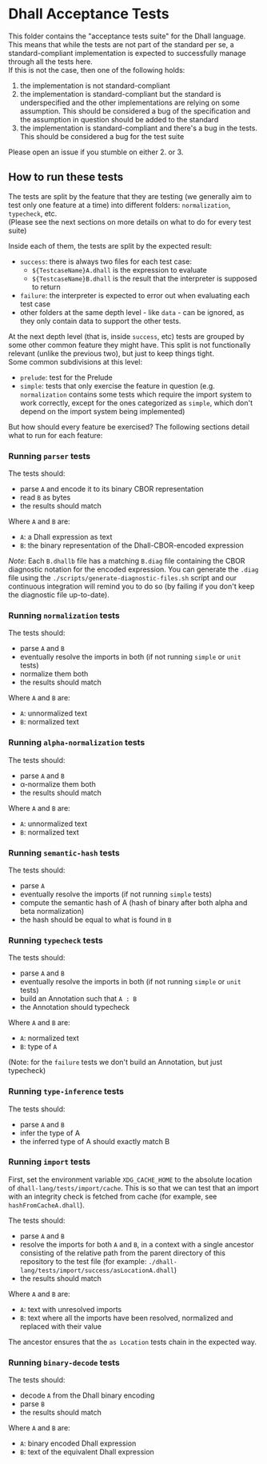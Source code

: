 # Dhall Acceptance Tests

This folder contains the "acceptance tests suite" for the Dhall language.  
This means that while the tests are not part of the standard per se, a
standard-compliant implementation is expected to successfully manage through all
the tests here.  
If this is not the case, then one of the following holds:

1. the implementation is not standard-compliant
2. the implementation is standard-compliant but the standard is underspecified
   and the other implementations are relying on some assumption. This should be
   considered a bug of the specification and the assumption in question should
   be added to the standard
3. the implementation is standard-compliant and there's a bug in the tests. This
   should be considered a bug for the test suite

Please open an issue if you stumble on either 2. or 3.

## How to run these tests

The tests are split by the feature that they are testing (we generally aim to
test only one feature at a time) into different folders: `normalization`,
`typecheck`, etc.  
(Please see the next sections on more details on what to do for every test
suite)

Inside each of them, the tests are split by the expected result:
- `success`: there is always two files for each test case:
  - `${TestcaseName}A.dhall` is the expression to evaluate
  - `${TestcaseName}B.dhall` is the result that the interpreter is supposed to
    return
- `failure`: the interpreter is expected to error out when evaluating each test
  case
- other folders at the same depth level - like `data` - can be ignored, as they
  only contain data to support the other tests.

At the next depth level (that is, inside `success`, etc) tests are grouped by
some other common feature they might have. This split is not functionally
relevant (unlike the previous two), but just to keep things tight.  
Some common subdivisions at this level:
- `prelude`: test for the Prelude
- `simple`: tests that only exercise the feature in question (e.g.
  `normalization` contains some tests which require the import system to work
  correctly, except for the ones categorized as `simple`, which don't depend on
  the import system being implemented)

But how should every feature be exercised? The following sections detail what to
run for each feature:

### Running `parser` tests

The tests should:
- parse `A` and encode it to its binary CBOR representation
- read `B` as bytes
- the results should match

Where `A` and `B` are:
- `A`: a Dhall expression as text
- `B`: the binary representation of the Dhall-CBOR-encoded expression

*Note*: Each `B.dhallb` file has a matching `B.diag` file containing the
CBOR diagnostic notation for the encoded expression.  You can generate
the `.diag` file using the `./scripts/generate-diagnostic-files.sh` script
and our continuous integration will remind you to do so (by failing if you
don't keep the diagnostic file up-to-date).

### Running `normalization` tests

The tests should:
- parse `A` and `B`
- eventually resolve the imports in both (if not running `simple` or `unit` tests)
- normalize them both
- the results should match

Where `A` and `B` are:
- `A`: unnormalized text
- `B`: normalized text

### Running `alpha-normalization` tests

The tests should:
- parse `A` and `B`
- α-normalize them both
- the results should match

Where `A` and `B` are:
- `A`: unnormalized text
- `B`: normalized text

### Running `semantic-hash` tests

The tests should:
- parse `A`
- eventually resolve the imports (if not running `simple` tests)
- compute the semantic hash of A (hash of binary after both alpha and beta normalization)
- the hash should be equal to what is found in `B`

### Running `typecheck` tests

The tests should:
- parse `A` and `B`
- eventually resolve the imports in both (if not running `simple` or `unit` tests)
- build an Annotation such that `A : B`
- the Annotation should typecheck

Where `A` and `B` are:
- `A`: normalized text
- `B`: type of `A`

(Note: for the `failure` tests we don't build an Annotation, but just typecheck)

### Running `type-inference` tests

The tests should:
- parse `A` and `B`
- infer the type of A
- the inferred type of A should exactly match B

### Running `import` tests

First, set the environment variable `XDG_CACHE_HOME` to the absolute location of
`dhall-lang/tests/import/cache`.  This is so that we can test that an import
with an integrity check is fetched from cache (for example, see
`hashFromCacheA.dhall`).

The tests should:
- parse `A` and `B`
- resolve the imports for both `A` and `B`, in a context with a single ancestor
  consisting of the relative path from the parent directory of this repository
  to the test file (for example:
  `./dhall-lang/tests/import/success/asLocationA.dhall`)
- the results should match

Where `A` and `B` are:
- `A`: text with unresolved imports
- `B`: text where all the imports have been resolved, normalized and replaced with their value

The ancestor ensures that the `as Location` tests chain in the expected way.

### Running `binary-decode` tests

The tests should:
- decode `A` from the Dhall binary encoding
- parse `B`
- the results should match

Where `A` and `B` are:
- `A`: binary encoded Dhall expression
- `B`: text of the equivalent Dhall expression
